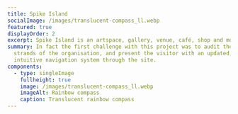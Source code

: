 ```yaml
---
title: Spike Island
socialImage: /images/translucent-compass_ll.webp
featured: true
displayOrder: 2
excerpt: Spike Island is an artspace, gallery, venue, café, shop and more.
summary: In fact the first challenge with this project was to audit the many
  strands of the organisation, and present the visitor with an updated,
  intuitive navigation system through the site.
components:
  - type: singleImage
    fullheight: true
    image: /images/translucent-compass_ll.webp
    imageAlt: Rainbow compass
    caption: Translucent rainbow compass
---
```

